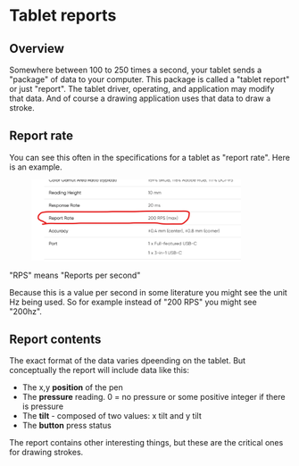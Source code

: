 # Tablet reports

## Overview

Somewhere between 100 to 250 times a second, your tablet sends a "package" of data to your computer. This package is called a "tablet report" or just "report". The tablet driver, operating, and application may modify that data. And of course a drawing application uses that data to draw a stroke.

## Report rate

You can see this often in the specifications for a tablet as "report rate". Here is an example.

<figure><img src="../../.gitbook/assets/image (1) (1) (1) (1) (1) (1) (1).png" alt="" width="375"><figcaption></figcaption></figure>

"RPS" means "Reports per second"

Because this is a value per second in some literature you might see the unit Hz being used. So for example instead of "200 RPS" you might see "200hz".

## Report contents

The exact format of the data varies dpeending on the tablet. But conceptually the report will include data like this:

* The x,y **position** of the pen
* The **pressure** reading. 0 = no pressure or some positive integer if there is pressure
* The **tilt** - composed of two values: x tilt and y tilt
* The **button** press status

The report contains other interesting things, but these are the critical ones for drawing strokes.

